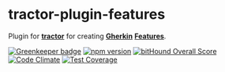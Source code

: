 # tractor-plugin-features

Plugin for [**tractor**](https://github.com/TradeMe/tractor) for creating  [**Gherkin**](https://github.com/cucumber/cucumber/wiki/Gherkin) [**Features**](https://github.com/cucumber/cucumber/wiki/Feature-Introduction).

[![Greenkeeper badge](https://badges.greenkeeper.io/phenomnomnominal/tractor-plugin-features.svg)](https://greenkeeper.io/)
[![npm version](https://img.shields.io/npm/v/tractor-plugin-features.svg)](https://www.npmjs.com/package/tractor-plugin-features)
[![bitHound Overall Score](https://www.bithound.io/github/phenomnomnominal/tractor-plugin-features/badges/score.svg)](https://www.bithound.io/github/phenomnomnominal/tractor-plugin-features)
[![Code Climate](https://codeclimate.com/github/phenomnomnominal/tractor-plugin-features/badges/gpa.svg)](https://codeclimate.com/github/phenomnomnominal/tractor-plugin-features)
[![Test Coverage](https://codeclimate.com/github/phenomnomnominal/tractor-plugin-features/coverage.svg)](https://codeclimate.com/github/phenomnomnominal/tractor-plugin-features/coverage)

